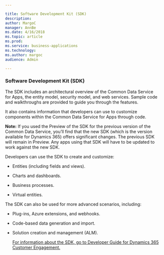 ```yaml
---

title: Software Development Kit (SDK)
description: 
author: MargoC
manager: AnnBe
ms.date: 4/16/2018
ms.topic: article
ms.prod: 
ms.service: business-applications
ms.technology: 
ms.author: margoc
audience: Admin

---
```

### Software Development Kit (SDK)



The SDK includes an architectural overview of the Common Data Service for Apps,
the entity model, security model, and web services. Sample code and walkthroughs
are provided to guide you through the features.

It also contains information that developers can use to customize components
within the Common Data Service for Apps through code.

**Note:** If you used the Preview of the SDK for the previous version of the
Common Data Service, you’ll find that the new SDK (which is the version
available for Dynamics 365) offers significant changes. The previous SDK will
remain in Preview. Any apps using that SDK will have to be updated to work
against the new SDK.

Developers can use the SDK to create and customize:

-   Entities (including fields and views).

-   Charts and dashboards.

-   Business processes.

-   Virtual entities.

The SDK can also be used for more advanced scenarios, including:

-   Plug-ins, Azure extensions, and webhooks.

-   Code-based data generation and import.

-   Solution creation and management (ALM). 

    [For information about the SDK, go to Developer Guide for Dynamics 365
    Customer
    Engagement.](https://docs.microsoft.com/en-us/dynamics365/customer-engagement/developer/developer-guide)

